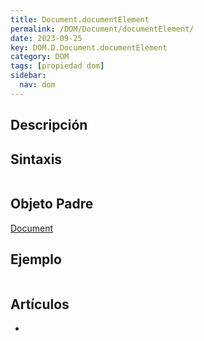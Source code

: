 ```yaml
---
title: Document.documentElement
permalink: /DOM/Document/documentElement/
date: 2023-09-25
key: DOM.D.Document.documentElement
category: DOM
tags: [propiedad dom]
sidebar:
  nav: dom
---
```


## Descripción


## Sintaxis


```javascript

```


## Objeto Padre


[Document](https://www.w3api.com/DOM/Document/)


## Ejemplo


```javascript

```


## Artículos

- 
